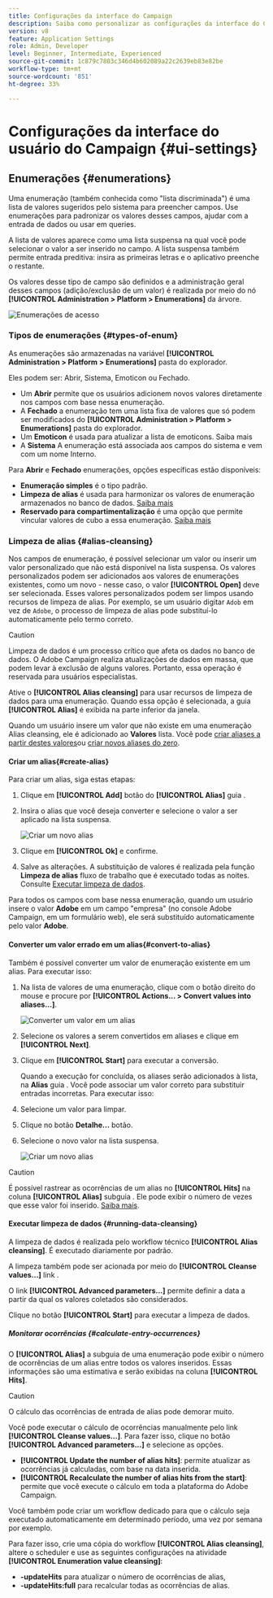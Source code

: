 ```yaml
---
title: Configurações da interface do Campaign
description: Saiba como personalizar as configurações da interface do Campaign
version: v8
feature: Application Settings
role: Admin, Developer
level: Beginner, Intermediate, Experienced
source-git-commit: 1c879c7803c346d4b602089a22c2639eb83e82be
workflow-type: tm+mt
source-wordcount: '851'
ht-degree: 33%

---
```


# Configurações da interface do usuário do Campaign {#ui-settings}

## Enumerações {#enumerations}

Uma enumeração (também conhecida como &quot;lista discriminada&quot;) é uma lista de valores sugeridos pelo sistema para preencher campos. Use enumerações para padronizar os valores desses campos, ajudar com a entrada de dados ou usar em queries.

A lista de valores aparece como uma lista suspensa na qual você pode selecionar o valor a ser inserido no campo. A lista suspensa também permite entrada preditiva: insira as primeiras letras e o aplicativo preenche o restante.

Os valores desse tipo de campo são definidos e a administração geral desses campos (adição/exclusão de um valor) é realizada por meio do nó **[!UICONTROL Administration > Platform > Enumerations]** da árvore.

![Enumerações de acesso](assets/enumerations-menu.png)

### Tipos de enumerações {#types-of-enum}

As enumerações são armazenadas na variável **[!UICONTROL Administration > Platform > Enumerations]** pasta do explorador.

Eles podem ser: Abrir, Sistema, Emoticon ou Fechado.

* Um **Abrir** permite que os usuários adicionem novos valores diretamente nos campos com base nessa enumeração.
* A **Fechado** a enumeração tem uma lista fixa de valores que só podem ser modificados do **[!UICONTROL Administration > Platform > Enumerations]** pasta do explorador.
* Um **Emoticon** é usada para atualizar a lista de emoticons. Saiba mais
* A **Sistema** A enumeração está associada aos campos do sistema e vem com um nome Interno.

Para **Abrir** e **Fechado** enumerações, opções específicas estão disponíveis:

* **Enumeração simples** é o tipo padrão.
* **Limpeza de alias** é usada para harmonizar os valores de enumeração armazenados no banco de dados. [Saiba mais](#alias-cleansing)
* **Reservado para compartimentalização** é uma opção que permite vincular valores de cubo a essa enumeração. [Saiba mais](../reporting/gs-cubes.md)


### Limpeza de alias {#alias-cleansing}

Nos campos de enumeração, é possível selecionar um valor ou inserir um valor personalizado que não está disponível na lista suspensa. Os valores personalizados podem ser adicionados aos valores de enumerações existentes, como um novo - nesse caso, o valor **[!UICONTROL Open]** deve ser selecionada. Esses valores personalizados podem ser limpos usando recursos de limpeza de alias. Por exemplo, se um usuário digitar `Adob` em vez de `Adobe`, o processo de limpeza de alias pode substituí-lo automaticamente pelo termo correto.

>[!CAUTION]
>
>Limpeza de dados é um processo crítico que afeta os dados no banco de dados. O Adobe Campaign realiza atualizações de dados em massa, que podem levar à exclusão de alguns valores. Portanto, essa operação é reservada para usuários especialistas.

Ative o **[!UICONTROL Alias cleansing]** para usar recursos de limpeza de dados para uma enumeração. Quando essa opção é selecionada, a guia **[!UICONTROL Alias]** é exibida na parte inferior da janela.

Quando um usuário insere um valor que não existe em uma enumeração Alias cleansing, ele é adicionado ao **Valores** lista. Você pode [criar aliases a partir destes valores](#convert-to-alias)ou [criar novos aliases do zero](#create-alias).

#### Criar um alias{#create-alias}

Para criar um alias, siga estas etapas:

1. Clique em **[!UICONTROL Add]** botão do **[!UICONTROL Alias]** guia .
1. Insira o alias que você deseja converter e selecione o valor a ser aplicado na lista suspensa.

   ![Criar um novo alias](assets/new-alias.png)

1. Clique em **[!UICONTROL Ok]** e confirme.

1. Salve as alterações. A substituição de valores é realizada pela função **Limpeza de alias** fluxo de trabalho que é executado todas as noites. Consulte [Executar limpeza de dados](#running-data-cleansing).

Para todos os campos com base nessa enumeração, quando um usuário insere o valor **Adobe** em um campo &quot;empresa&quot; (no console Adobe Campaign, em um formulário web), ele será substituído automaticamente pelo valor **Adobe**.

#### Converter um valor errado em um alias{#convert-to-alias}

Também é possível converter um valor de enumeração existente em um alias. Para executar isso:

1. Na lista de valores de uma enumeração, clique com o botão direito do mouse e procure por **[!UICONTROL Actions... > Convert values into aliases...]**.

   ![Converter um valor em um alias](assets/convert-into-aliases.png)

1. Selecione os valores a serem convertidos em aliases e clique em **[!UICONTROL Next]**.
1. Clique em **[!UICONTROL Start]** para executar a conversão.

   Quando a execução for concluída, os aliases serão adicionados à lista, na **Alias** guia . Você pode associar um valor correto para substituir entradas incorretas. Para executar isso:

1. Selecione um valor para limpar.
1. Clique no botão **Detalhe...** botão.
1. Selecione o novo valor na lista suspensa.

   ![Criar um novo alias](assets/define-new-alias.png)


>[!CAUTION]
>
>É possível rastrear as ocorrências de um alias no **[!UICONTROL Hits]** na coluna **[!UICONTROL Alias]** subguia . Ele pode exibir o número de vezes que esse valor foi inserido.  [Saiba mais](#calculate-entry-occurrences).

#### Executar limpeza de dados {#running-data-cleansing}

A limpeza de dados é realizada pelo workflow técnico **[!UICONTROL Alias cleansing]**. É executado diariamente por padrão.

A limpeza também pode ser acionada por meio do **[!UICONTROL Cleanse values...]** link .

O link **[!UICONTROL Advanced parameters...]** permite definir a data a partir da qual os valores coletados são considerados.

Clique no botão **[!UICONTROL Start]** para executar a limpeza de dados.

##### Monitorar ocorrências {#calculate-entry-occurrences}

O **[!UICONTROL Alias]** a subguia de uma enumeração pode exibir o número de ocorrências de um alias entre todos os valores inseridos. Essas informações são uma estimativa e serão exibidas na coluna **[!UICONTROL Hits]**.

>[!CAUTION]
>
>O cálculo das ocorrências de entrada de alias pode demorar muito.

Você pode executar o cálculo de ocorrências manualmente pelo link **[!UICONTROL Cleanse values...]**. Para fazer isso, clique no botão **[!UICONTROL Advanced parameters...]** e selecione as opções.

* **[!UICONTROL Update the number of alias hits]**: permite atualizar as ocorrências já calculadas, com base na data inserida.
* **[!UICONTROL Recalculate the number of alias hits from the start]**: permite que você execute o cálculo em toda a plataforma do Adobe Campaign.

Você também pode criar um workflow dedicado para que o cálculo seja executado automaticamente em determinado período, uma vez por semana por exemplo.

Para fazer isso, crie uma cópia do workflow **[!UICONTROL Alias cleansing]**, altere o scheduler e use as seguintes configurações na atividade **[!UICONTROL Enumeration value cleansing]**:

* **-updateHits** para atualizar o número de ocorrências de alias,
* **-updateHits:full** para recalcular todas as ocorrências de alias.
